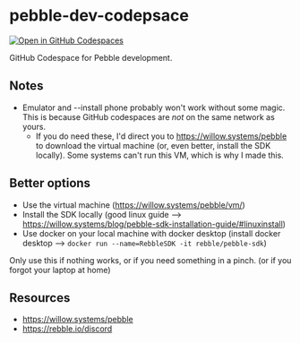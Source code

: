 # pebble-dev-codepsace
[![Open in GitHub Codespaces](https://github.com/codespaces/badge.svg)](https://github.com/codespaces/new?hide_repo_select=true&ref=master&repo=566043589)

GitHub Codespace for Pebble development.

## Notes

- Emulator and --install phone probably won't work without some magic. This is because GitHub codespaces are *not* on the same network as yours.
  - If you do need these, I'd direct you to https://willow.systems/pebble to download the virtual machine (or, even better, install the SDK locally). Some systems can't run this VM, which is why I made this.


## Better options

- Use the virtual machine (https://willow.systems/pebble/vm/)
- Install the SDK locally (good linux guide --> https://willow.systems/blog/pebble-sdk-installation-guide/#linuxinstall)
- Use docker on your local machine with docker desktop (install docker desktop --> `docker run --name=RebbleSDK -it rebble/pebble-sdk`)

Only use this if nothing works, or if you need something in a pinch. (or if you forgot your laptop at home)

## Resources

- https://willow.systems/pebble
- https://rebble.io/discord
